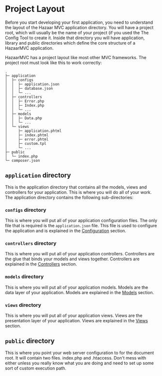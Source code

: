 # Project Layout

Before you start developing your first application, you need to understand the layout of the Hazaar MVC application directory. You will have a project root, which will usually be the name of your project (if you used the The Config Tool to create it. Inside that directory you will have application, library and public directories which define the core structure of a HazaarMVC application.

HazaarMVC has a project layout like most other MVC frameworks. The project root must look like this to work correctly:

```
.
├─ application
│  ├─ configs
│  │  ├─ application.json
│  │  ├─ database.json
│  │  └─ ...
│  ├─ controllers
│  │  ├─ Error.php
│  │  ├─ Index.php
│  │  └─ ...
│  ├─ models
│  │  ├─ Data.php
│  │  └─ ...
│  └─ views
│     ├─ application.phtml
│     ├─ index.phtml
│     ├─ error.phtml
│     ├─ custom.tpl
│     └─ ...
├─ public
│  └─ index.php
└─ composer.json
```

## `application` directory

This is the application directory that contains all the models, views and controllers for your application. This is where you will do all of your work. The application directory contains the following sub-directories:

### `configs` directory

This is where you will put all of your application configuration files. The only file that is required is the `application.json` file. This file is used to configure the application and is explained in the [Configuration](/guide/basics/configuration) section.

### `controllers` directory

This is where you will put all of your application controllers. Controllers are the glue that binds your models and views together. Controllers are explained in the [Controllers](/guide/basics/controllers) section.

### `models` directory

This is where you will put all of your application models. Models are the data layer of your application. Models are explained in the [Models](/guide/basics/models) section.

### `views` directory

This is where you will put all of your application views. Views are the presentation layer of your application. Views are explained in the [Views](/guide/basics/views) section.

## `public` directory

This is where you point your web server configuration to for the document root. It will contain two files. index.php and .htaccess. Don't mess with either unless you really know what you are doing and need to set up some sort of custom execution path.